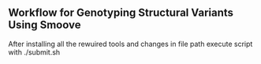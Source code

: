 ## Workflow for Genotyping Structural Variants Using Smoove
After installing all the rewuired tools and changes in file path execute script with ./submit.sh
